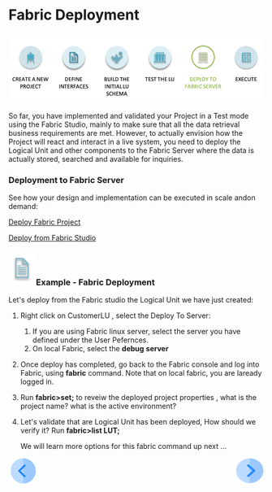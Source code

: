 # Fabric Deployment

![](/academy/Training_Level_1/03_fabric_basic_LU/images/fabric_main_flow_07.png)

So far, you have implemented and validated your Project in a Test mode using the Fabric Studio, mainly to make sure that all the data retrieval business requirements are met. However, to actually envision how the Project will react and interact in a live system, you need to deploy the Logical Unit and other components to the Fabric Server where the data is actually stored, searched and available for inquiries.

 

### Deployment to Fabric Server

See how your design and implementation can be executed in scale andon demand:

[Deploy Fabric Project](/articles/16_deploy_fabric/01_deploy_Fabric_project.md)

[Deploy from Fabric Studio](/articles/16_deploy_fabric/02_deploy_from_Fabric_Studio.md)



### ![](/academy/Training_Level_1/03_fabric_basic_LU/images/example.png)Example - Fabric Deployment

Let's deploy  from the Fabric studio the Logical Unit  we have just created:

1. Right click on CustomerLU , select the Deploy To Server:

   1.  If you are using Fabric linux server, select the server you have defined under the User Pefernces.
   2. On local Fabric, select the **debug** **server** 

2. Once deploy has completed, go back to the Fabric console and log into Fabric, using **fabric** command. Note that on local fabric, you are laready logged in.

3. Run **fabric>set;** to reveiw the deployed project properties , what is the project name? what is the active environment?

4. Let's validate that are Logical Unit has been deployed, How should we verify it?  Run **fabric>list LUT;**  

    We will learn more options for this fabric command up next ...



 [![Previous](/articles/images/Previous.png)](/academy/Training_Level_1/04_fabric_runtime/02_getting_started_with_fabric_server.md)[<img align="right" width="60" height="54" src="/articles/images/Next.png">](/academy/Training_Level_1/04_fabric_runtime/04_fabric_basic_commands.md)

 

